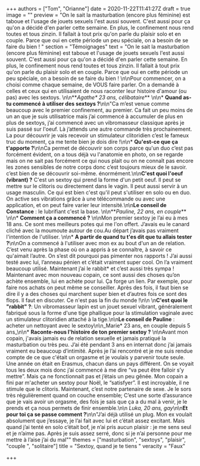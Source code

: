 +++
authors = ["Tom", "Orianne"]
date = 2020-11-22T11:41:27Z
draft = true
image = ""
preview = "On le sait la masturbation (encore plus féminine) est taboue et l'usage de jouets sexuels l'est aussi souvent. C'est aussi pour ça qu'on a décidé d'en parler cette semaine. En plus, le confinement nous rend toutes et tous zinzin. Il fallait à tout prix qu'on parle du plaisir solo et en couple. Parce que oui en cette période un peu spéciale, on a besoin de se faire du bien ! "
section = "Témoignages"
text = "On le sait la masturbation (encore plus féminine) est taboue et l'usage de jouets sexuels l'est aussi souvent. C'est aussi pour ça qu'on a décidé d'en parler cette semaine. En plus, le confinement nous rend toutes et tous zinzin. Il fallait à tout prix qu'on parle du plaisir solo et en couple. Parce que oui en cette période un peu spéciale, on a besoin de se faire du bien ! \n\nPour commencer, on a choisi comme chaque semaine, de  VOUS faire parler. On a demandé à celles et ceux qui en utilisaient de nous raconter leur histoire d'amour (ou pas) avec les sextoys. \n\n**_Agathe* 23 ans, célibataire_** \n\n* **Quand as-tu commencé à utiliser des sextoys ?**\n\n\"Ca m’est venue comme beaucoup  avec le premier confinement, au premier. Ca fait un peu moins de un an que je suis utilisatrice mais j’ai commencé à accumuler de plus en plus de sextoys, j’ai commencé avec un vibromasseur classique après je suis passé sur l'oeuf. Là j’attends une autre commande très prochainement. La pour découvrir je vais recevoir un stimulateur clitoridien c’est le fameux truc du moment, ça me tente bien je dois dire !\n\n* **Qu'est-ce que ça t'apporte ?**\n\nCa permet de découvrir son corps parce qu'un duo c’est pas forcément évident, on a tous déjà vu l'anatomie en photo, on se regarde mais on ne sait pas forcément ce qui nous plait ou on ne connaît pas encore les zones sensibles de notre corps donc c’est toujours mieux de le savoir. c’est bien de se découvrir soi-même. énormément.\n\n**C'est quoi l'oeuf (vibrant) ?** C'est un sextoy qui prend la forme d'un petit oeuf. Il peut se mettre sur le clitoris ou directement dans le vagin. Il peut aussi servir à un  usage masculin. Ce qui est bien c'est qu'il peut s'utiliser en solo ou en duo. On active ses vibrations grâce à une télécommande ou avec une application, et on peut faire varier leur intensité.\n\n**Le conseil de Constance** : le lubrifiant c'est la base. \n\n**_Pauline, 22 ans, en couple_** \n\n* **Comment ça a commencé ?** \n\nMon premier sextoy je l’ai eu à mes 18 ans. Ce sont mes meilleurs potes qui me l'on offert. J’avais eu le canard cliché avec la moumoute autour de cou.Au départ j’avais pas vraiment l'intention de l'utiliser. \n\n* **A partir de quand tu t'es dit que tu allais tester ?**\n\nOn a commencé à l'utiliser avec mon ex au bout d'un an de relation. C’est venu après la phase où on a appris à se connaître, à savoir ce qu'aimait l’autre. On s’est dit pourquoi pas pimenter nos rapports ! J’ai aussi testé avec lui, l’anneau pénien et c’était vraiment super cool. On l’a vraiment beaucoup utilisé. Maintenant j’ai le rabbit* et c’est  aussi très sympa ! Maintenant avec mon nouveau copain, ce sont aussi des choses qu’on achète ensemble, lui en achète pour lui. Ça forge un lien. Par exemple, pour faire nos achats on peut même se conseiller. Après des fois, il faut bien se dire il y a des choses qui marchent super bien et d’autres fois ce sont des flops. Il faut en discuter. Ce n'est pas la fin du monde !\n\n  \n**C'est quoi le  \"rabbit\" ?**: Un vibromasseur lapin est un jouet sexuel vibrant, généralement fabriqué sous la forme d'une tige phallique pour la stimulation vaginale avec un stimulateur clitoridien attaché à la tige.\n\n**Le conseil de Pauline** :  acheter un nettoyant avec le sextoy\n\n_Marie* 23 ans, en couple depuis 5 ans_\n\n* **Raconte-nous l'histoire de ton premier sextoy ?** \n\nAvant mon copain, j'avais jamais eu de relation sexuelle et jamais pratiqué la masturbation ou très peu. J’ai été pendant 3 ans en internat donc j’ai jamais vraiment eu beaucoup d’intimité. Après je l’ai rencontré et je me suis rendue compte de ce que c'était un orgasme et je voulais y parvenir toute seule. Une année on était en Erasmus, chacun dans un pays différent. On se voyait tous les deux mois donc j’ai commencé à me dire “va peut être falloir s’y mettre”. Mais ça ne fonctionnait pas et j’étais un peu gênée. Mon copain a fini par m'acheter un sextoy pour Noël, le “satisfyer”. Il est incroyable, il ne stimule que le clitoris. Maintenant, c’est notre partenaire de sexe. Je le sors très régulièrement quand on couche ensemble; C’est une sorte d’assurance que je vais avoir un orgasme, des fois je sais que ça a du mal à venir, je le prends et ça nous permets de finir ensemble.\n\n _Luka, 20 ans, gay_\n\n**Et pour toi ça se passe comment ?**\n\n\"J’ai déjà utilisé un plug. Mon ex voulait absolument que j’essaye, je l’ai fait avec lui et c’était assez excitant. Mais quand j’ai tenté en solo c’était bof, je n’ai pris aucun plaisir : je me sens seul et je n’aime pas. Après je suis assez serré, donc si je n’ai personne pour me mettre à l’aise j’ai du mal\""
themes = ["masturbation", "sextoys", "plaisir", "couple ", "solitaire"]
title = "Sextoy, quand je te tiens "
veracity = "Faux"

+++
